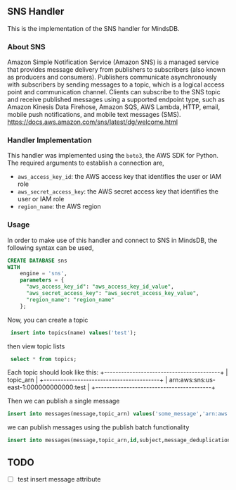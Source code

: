 ## SNS Handler

This is the implementation of the SNS handler for MindsDB.

### About SNS

Amazon Simple Notification Service (Amazon SNS) is a managed service that provides message delivery from publishers to subscribers (also known as producers and consumers). Publishers communicate asynchronously with subscribers by sending messages to a topic, which is a logical access point and communication channel. Clients can subscribe to the SNS topic and receive published messages using a supported endpoint type, such as Amazon Kinesis Data Firehose, Amazon SQS, AWS Lambda, HTTP, email, mobile push notifications, and mobile text messages (SMS). <br>
https://docs.aws.amazon.com/sns/latest/dg/welcome.html

### Handler Implementation

This handler was implemented using the `boto3`, the AWS SDK for Python.
The required arguments to establish a connection are,
* `aws_access_key_id`: the AWS access key that identifies the user or IAM role
* `aws_secret_access_key`: the AWS secret access key that identifies the user or IAM role
* `region_name`: the AWS region

### Usage

In order to make use of this handler and connect to SNS in MindsDB, the following syntax can be used,


```sql
CREATE DATABASE sns
WITH
    engine = 'sns',
    parameters = {
      "aws_access_key_id": "aws_access_key_id_value",
      "aws_secret_access_key": "aws_secret_access_key_value",
      "region_name": "region_name"
    };
```
Now, you can create a topic 
```sql
 insert into topics(name) values('test');

```

then view topic lists
```sql
 select * from topics;
```

Each topic should look like this:
+-----------------------------------------+
| topic_arn                               |
+-----------------------------------------+
| arn:aws:sns:us-east-1:000000000000:test |
+-----------------------------------------+

Then we can publish a single message
```sql
insert into messages(message,topic_arn) values('some_message','arn:aws:sns:us-east-1:000000000000:test')
```
we can publish messages using the publish batch functionality

```sql
insert into messages(message,topic_arn,id,subject,message_deduplication_id,message_group_id) values('some_message','arn:aws:sns:us-east-1:000000000000:test','333','aaaa','000-222','ssss'),('some_message','arn:aws:sns:us-east-1:000000000000:test','3373','aaaa','000-222','ssss')
```
## TODO

- [ ] test insert message attribute 